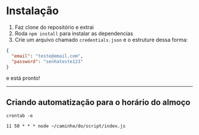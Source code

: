 # Instalação

1. Faz clone do repositório e extrai
2. Roda `npm install` para instalar as dependencias
3. Crie um arquivo chamado `credentials.json` e o estruture dessa forma:
```json
{
  "email": "teste@email.com",
  "password": "senhateste123"
}
```
e está pronto!

---
## Criando automatização para o horário do almoço
`crontab -e`

`11 50 * * * node ~/caminho/do/script/index.js`
